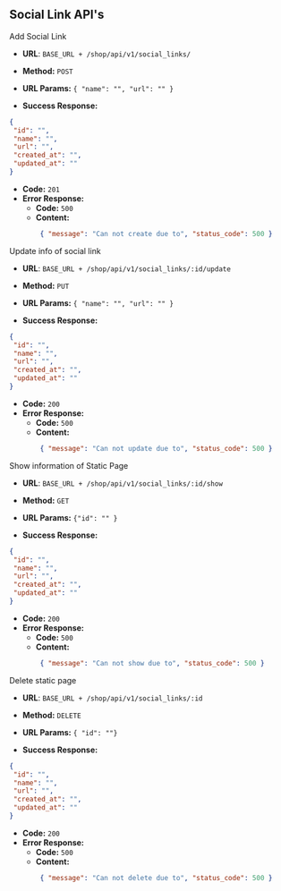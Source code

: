 **Social Link API's**
----

Add Social Link

* **URL**: ``BASE_URL + /shop/api/v1/social_links/``

* **Method:** `POST`

*  **URL Params:** `{
   "name": "",
   "url": ""
   }`

* **Success Response:**
 ```json
{
  "id": "",
  "name": "",
  "url": "",
  "created_at": "",
  "updated_at": ""
}
```

* **Code:** `201`
* **Error Response:**
    * **Code:** `500`
    * **Content:**
         ```json 
          { "message": "Can not create due to", "status_code": 500 }
         ```
Update info of social link
* **URL**: ``BASE_URL + /shop/api/v1/social_links/:id/update``

* **Method:** `PUT`

*  **URL Params:** `{
   "name": "",
   "url": ""
   }`

* **Success Response:**
 ```json
{
  "id": "",
  "name": "",
  "url": "",
  "created_at": "",
  "updated_at": ""
}
```

* **Code:** `200`
* **Error Response:**
    * **Code:** `500`
    * **Content:**
         ```json 
          { "message": "Can not update due to", "status_code": 500 }
         ```

Show information of Static Page

* **URL**: ``BASE_URL + /shop/api/v1/social_links/:id/show``

* **Method:** `GET`

*  **URL Params:** `{"id": "" }`

* **Success Response:**
 ```json
{
  "id": "",
  "name": "",
  "url": "",
  "created_at": "",
  "updated_at": ""
}
```

* **Code:** `200`
* **Error Response:**
    * **Code:** `500`
    * **Content:**
         ```json 
          { "message": "Can not show due to", "status_code": 500 }
         ``` 


Delete static page

* **URL**: ``BASE_URL + /shop/api/v1/social_links/:id``

* **Method:** `DELETE`

*  **URL Params:** `{ "id": ""}`

* **Success Response:**
 ```json
{
  "id": "",
  "name": "",
  "url": "",
  "created_at": "",
  "updated_at": ""
}
```

* **Code:** `200`
* **Error Response:**
    * **Code:** `500`
    * **Content:**
         ```json 
          { "message": "Can not delete due to", "status_code": 500 }
         ```